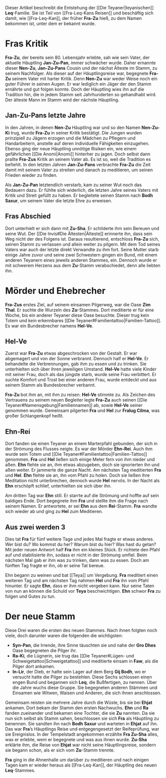 Dieser Artikel beschreibt die Entstehung der [[Die Teyaner|teyanischen]] **Leq**-Familie. Sie ist Teil von [[Fra-Leq-Kans Reisen]] und beschäftig sich damit, wie [[Fra-Leq-Kan]], der früher **Fra-Zu** hieß, zu dem Namen bekommen ist, unter dem er bekannt wurde.
# Fras Kritik
**Fra-Zu**, der bereits sein 80. Lebensjahr erlebte, sah wie sein Vater, der aktuelle Häuptling **Jan-Zu-Pan**, immer schwächer wurde. Daher ernannte dieser **Nen-Zu**, **Jan-Zu-Pans** Cousin und der nächst Älteste im Stamm, zu seinem Nachfolger. Als dieser auf der Häuptlingsreise war, begegnete **Fra-Zu** seinem Vater mit harter Kritik. Denn **Nen-Zu** war weder Weise noch ein guter Führer in seinen Augen. Er war lediglich ein Jäger der den Stamm ernährte und gut folgen konnte. Doch der Häuptling wies ihn auf die Tradition hin, die in jedem Stamm seit Jahrhunderten so gehandhabt wird. Der älteste Mann im Stamm wird der nächste Häuptling.
## Jan-Zu-Pans letzte Jahre
In den Jahren, in denen **Nen-Zu** Häuptling war und so den Namen **Nen-Zu-Ki** trug, wurde **Fra-Zu** in seiner Kritik bestätigt. Die Jungen wurden prinzipiell zu Jägern erzogen und die Mädchen zu Pflegern und Handarbeitern, anstelle auf deren individuelle Fähigkeiten einzugehen. Ebenso ging der neue Häuptling unnötige Risiken ein, wie einem gefährlichen [[Die Anomi|Anomi]] hinterher zu jagen. Doch selbst dann prallte **Fra-Zus** Kritik an seinem Vater ab. Es ist so, weil die Tradition es befiehlt. In den letzten Jahren **Jan-Zu-Pans** verbrachte **Fra-Zu** die Zeit damit mit seinem Vater zu streiten und danach zu meditieren, um seinen Frieden wieder zu finden.

Als **Jan-Zu-Pan** letztendlich verstarb, kam zu seiner Wut noch das Bedauern dazu. Er fühlte sich widerlich, die letzten Jahre seines Vaters mit Kritik und Streit gefüllt zu haben. Er begleitete seinen Stamm nach **Bodh Saxur**, um seinem Vater die letzte Ehre zu erweisen.
## Fras Abschied
Dort unterhielt er sich dann mit **Zu-Sha**. Er schilderte ihm sein Bereuen und seine Wut. Der [[Die Invis#Die Ältesten|Älteste]] erinnerte ihn, dass sein Weg nicht der des Folgens ist. Daraus resultierend, entschloss **Fra-Zu** sich, seinen Stamm zu verlassen und allein weiter zu pilgern. Mit dem Tod seines Vaters war auch der letzte direkt Verwandte zu ihm fort. Seine Mutter starb einige Jahre zuvor und seine zwei Schwestern gingen ein Bund, mit einem anderen Teyanern eines jeweils anderen Stammes, ein. Dennoch wurde er mit schwerem Herzens aus dem **Zu**-Stamm verabschiedet, denn alle liebten ihn.
# Mörder und Ehebrecher
**Fra-Zus** erstes Ziel, auf seinem einsamen Pilgerweg, war die Oase **Zim Thal**. Er suchte die Wurzeln des **Zu**-Stammes. Dort meditierte er für eine Woche, bis ein anderer Teyaner diese Oase besuchte. Dieser trug kein Totem und kein erkennbares [[Die Teyaner#Familientattoo|Familien-Tattoo]]. Es war ein Bundesbrecher namens **Hel-Ve**.
## Hel-Ve
Zuerst war **Fra-Zu** etwas abgeschrocken von der Gestalt. Er war abgemagert und von der Sonne verbrannt. Dennoch half er **Hel-Ve**. Er behandelte die Verbrennungen, gab ihm zu essen und zu trinken. Sie unterhielten sich über ihren jeweiligen Umstand. **Hel-Ve** hatte viele Kinder mit seiner Frau, doch als das jüngste starb, wurde seine Frau verbittert. Er suchte Komfort und Trost bei einer anderen Frau, wurde entdeckt und aus seinem Stamm als Bundesbrecher verbannt.

**Fra-Zu** bot ihm an, mit ihm zu reisen. **Hel-Ve** stimmte zu. Als Zeichen des Vertrauens zu seinem neuen Begleiter legte **Fra-Zu** auch seinen [[Die Teyaner#Namensgebung|Familiennamen]] ab, sowie **Hel-Ve** seiner genommen wurde. Gemeinsam pilgerten **Fra** und **Hel** zur **Fralug Cilma**, was großer Schlangenkopf heißt.
## Ehn-Rei
Dort fanden sie einen Teyaner an einem Marterpfahl gebunden, der sich in der Strömung des Flusses neigte. Es war der Mörder **Ehn-Rei**. Auch ihm wurde sein Totem und [[Die Teyaner#Familientattoo|Familien-Tattoo]] genommen. **Fra** und **Hel** ließen sich einige Meter fern von ihm nieder und aßen. **Ehn** flehte sie an, ihm etwas abzugeben, doch sie ignorierten ihn und aßen weiter. Er jammerte die ganze Nacht. Am nächsten Tag meditierten **Fra** und **Hel**. **Ehn** flehte sie an, ihn vom Pfahl zu holen. Doch sie ließen ihre Meditation nicht unterbrechen, dennoch wurde **Hel** nervös. In der Nacht als **Ehn** erschöpft schlief, unterhielten sie sich über ihn.

Am dritten Tag war **Ehn** still. Er starrte auf die Strömung und hoffte auf sein baldiges Ende. Dort begegnete ihm **Fra** und stellte ihm die Frage nach seinem Namen. Er antwortete, er sei **Ehn** aus dem **Rei**-Stamm. **Fra** wandte sich wieder ab und ging zu **Hel** zum Meditieren.
## Aus zwei werden 3
Dies tat **Fra** für fünf weitere Tage und jedes Mal fragte er etwas anderes. Wer bist du? Wo kommst du her? Warum bist du hier? Was hast du getan? Mit jeder neuen Antwort half **Fra** ihm ein kleines Stück. Er richtete den Pfahl auf und stabilisierte ihn, sodass er nicht in der Strömung umfiel. Beim nächsten Mal gab er ihm was zu trinken, dann was zu essen. Doch am fünften Tag fragte er ihn, ob er seine Tat bereue.

Ehn begann zu weinen und bat [[Teya]] um Vergebung. **Fra** meditiert einen weiteren Tag und am nächsten Tag nahmen **Hel** und **Fra** ihn vom Pfahl hinunter. Er sagte **Ehn**, dass er ihm nicht vergeben kann. Nur seine Taten von nun an können die Schuld vor **Teya** beschwichtigen. **Ehn** schwor **Fra** zu folgen und Gutes zu tun.
# Der neue Stamm
Diese Drei waren die ersten des neuen Stammes. Nach ihnen folgten noch viele, doch darunter waren die folgenden die wichtigsten:
- **Syn-Pan**, die Irrende, ihre Sinne täuschten sie und nahe der **Gro Dhes** Oase begegneten die Pilger ihr.
- **Ra-Ki**, die Lügnerin, sie trug das [[Die Teyaner#Lügen- und Schweigetattoo|Schweigetattoo]] und meditierte einsam in **Faw**, als die Pilger dort ankamen.
- **In-Lir**, der Dieb, er hatte sein Lager auf dem Berg **Gij Bodh**, wo er versucht hatte die Pilger zu bestehlen.
Diese Sechs schlossen einen engen Bund und begannen sich **Leq**, die Bußfertigen, zu nennen. Über die Jahre wuchs diese Gruppe. Sie begegneten anderen Stämmen und Einsamen wie Witwen, Waisen und Anderen, die sich ihnen anschlossen.

Gemeinsam reisten sie mehrere Jahre durch die Wüste, bis sie bei **Ehjat** ankamen. Dort bekam der Stamm den ersten Nachwuchs. **Ehn** und **Ra** fanden zueinander und bekamen eine Tochter, die sie **Zu** nannten. Da sie nun sich selbst als Stamm sahen, beschlossen sie sich **Fra** als Häuptling zu benennen. Sie sandten ihn nach **Bodh Saxur** und warteten in **Ehjat** auf ihn. Das war **Fra**’s Häuptlings Reise und entgegengesetzt der Reifeprüfung, war sie Ereignislos.
In der Tempelstadt angekommen erzählte **Fra Zu-Sha** alles, was er erlebte, wem er begegnete und was aus ihnen wurde. **Zu-Sha** erklärte ihm, die Reise von **Ehjat** war nicht seine Häuptlingsreise, sondern sie begann schon, als er sich vom **Zu**-Stamm trennte.

**Fra** ging in die Ahnenhalle um darüber zu meditieren und nach einigen Tagen kam er wieder heraus als [[Fra-Leq-Kan]], der Häuptling des neuen **Leq**-Stammes.